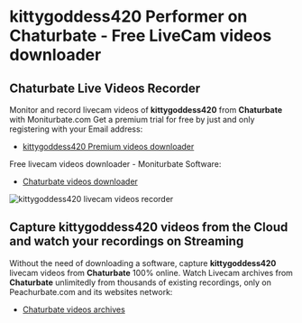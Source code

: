 # kittygoddess420 Performer on Chaturbate - Free LiveCam videos downloader

## Chaturbate Live Videos Recorder

Monitor and record livecam videos of **kittygoddess420** from **Chaturbate** with Moniturbate.com
Get a premium trial for free by just and only registering with your Email address:
* [kittygoddess420 Premium videos downloader](https://moniturbate.com/request-demo-licence-key.html)

Free livecam videos downloader - Moniturbate Software:
* [Chaturbate videos downloader](https://moniturbate.com/moniturbate-download-software.html)

![kittygoddess420 livecam videos recorder](https://peachurnet.com/templates/moniturbate-software.png)


## Capture kittygoddess420 videos from the Cloud and watch your recordings on Streaming

Without the need of downloading a software, capture **kittygoddess420** livecam videos from **Chaturbate** 100% online.
Watch Livecam archives from **Chaturbate** unlimitedly from thousands of existing recordings, only on Peachurbate.com and its websites network:
* [Chaturbate videos archives](https://peachurnet.com/)